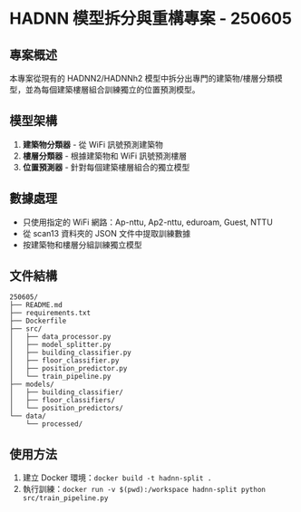 # HADNN 模型拆分與重構專案 - 250605

## 專案概述
本專案從現有的 HADNN2/HADNNh2 模型中拆分出專門的建築物/樓層分類模型，並為每個建築樓層組合訓練獨立的位置預測模型。

## 模型架構
1. **建築物分類器** - 從 WiFi 訊號預測建築物
2. **樓層分類器** - 根據建築物和 WiFi 訊號預測樓層  
3. **位置預測器** - 針對每個建築樓層組合的獨立模型

## 數據處理
- 只使用指定的 WiFi 網路：Ap-nttu, Ap2-nttu, eduroam, Guest, NTTU
- 從 scan13 資料夾的 JSON 文件中提取訓練數據
- 按建築物和樓層分組訓練獨立模型

## 文件結構
```
250605/
├── README.md
├── requirements.txt
├── Dockerfile
├── src/
│   ├── data_processor.py
│   ├── model_splitter.py  
│   ├── building_classifier.py
│   ├── floor_classifier.py
│   ├── position_predictor.py
│   └── train_pipeline.py
├── models/
│   ├── building_classifier/
│   ├── floor_classifiers/
│   └── position_predictors/
└── data/
    └── processed/
```

## 使用方法
1. 建立 Docker 環境：`docker build -t hadnn-split .`
2. 執行訓練：`docker run -v $(pwd):/workspace hadnn-split python src/train_pipeline.py`
